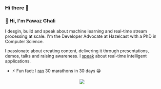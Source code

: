 ### Hi there 👋



### 👋 Hi, I'm Fawaz Ghali

I desgin, build and speak about machine learning and real-time stream processing at scale. I'm the Developer Advocate at Hazelcast with a PhD in Computer Science. 

I passionate about  creating content, delivering it through presentations, demos, talks and raising awareness. I [speak](https://www.fawazghali.com/talks/) about real-time intelligent applications.

- ⚡ Fun fact: I [ran](https://www.strava.com/athletes/32624230) 30 marathons in 30 days 😀




<p align="center">

  <a href="https://github.com/fawazghali?tab=repositories">
    <img
      align="center"
      src="https://github-readme-stats.vercel.app/api/top-langs/?username=fawazghali&layout=compact"
    />
  </a>
  
</p>













